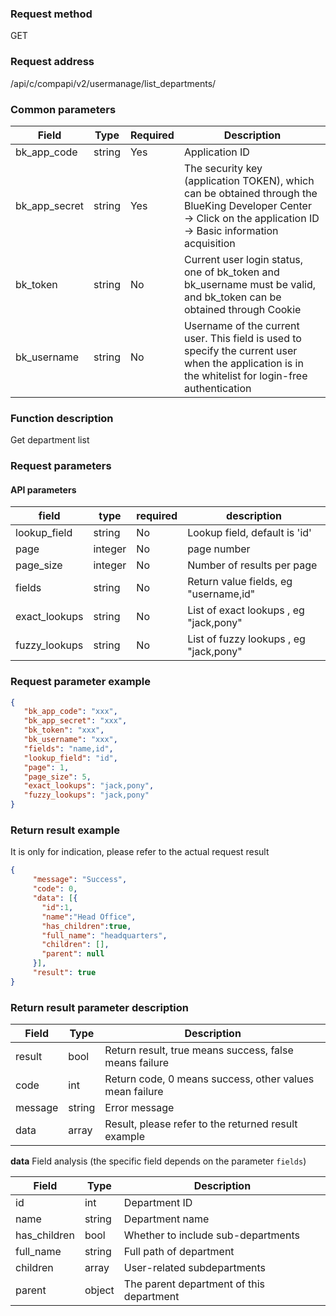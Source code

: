 ### Request method

GET


### Request address

/api/c/compapi/v2/usermanage/list_departments/


### Common parameters

| Field | Type | Required | Description |
|-----------|------------|--------|------------|
| bk_app_code | string | Yes | Application ID |
| bk_app_secret| string | Yes | The security key (application TOKEN), which can be obtained through the BlueKing Developer Center -> Click on the application ID -> Basic information acquisition|
| bk_token | string | No | Current user login status, one of bk_token and bk_username must be valid, and bk_token can be obtained through Cookie |
| bk_username | string | No | Username of the current user. This field is used to specify the current user when the application is in the whitelist for login-free authentication |


### Function description

Get department list

### Request parameters




#### API parameters

| field | type | required | description |
|-----------|------------|--------|------------|
| lookup_field | string | No | Lookup field, default is 'id' |
| page | integer | No | page number |
| page_size | integer | No | Number of results per page |
| fields | string | No | Return value fields, eg "username,id" |
| exact_lookups | string | No | List of exact lookups , eg "jack,pony" |
| fuzzy_lookups | string | No | List of fuzzy lookups , eg "jack,pony" |


### Request parameter example

``` json
{
   "bk_app_code": "xxx",
   "bk_app_secret": "xxx",
   "bk_token": "xxx",
   "bk_username": "xxx",
   "fields": "name,id",
   "lookup_field": "id",
   "page": 1,
   "page_size": 5,
   "exact_lookups": "jack,pony",
   "fuzzy_lookups": "jack,pony"
}
```

### Return result example

It is only for indication, please refer to the actual request result
```json
{
     "message": "Success",
     "code": 0,
     "data": [{
       "id":1,
       "name":"Head Office",
       "has_children":true,
       "full_name": "headquarters",
       "children": [],
       "parent": null
     }],
     "result": true
}
```

### Return result parameter description

| Field | Type | Description |
|-----------|-----------|-----------|
|result| bool | Return result, true means success, false means failure |
|code|int|Return code, 0 means success, other values mean failure|
|message|string|Error message|
|data| array| Result, please refer to the returned result example |

**data** Field analysis (the specific field depends on the parameter `fields`)

| Field | Type | Description |
|-----------|-----------|-----------|
|id| int | Department ID |
|name|string| Department name |
|has_children|bool| Whether to include sub-departments |
|full_name| string | Full path of department |
|children| array| User-related subdepartments |
|parent| object | The parent department of this department |